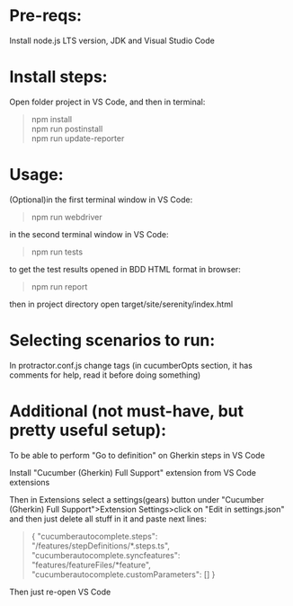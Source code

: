 # Pre-reqs: 
Install node.js LTS version, JDK and Visual Studio Code <br />

# Install steps: 
Open folder project in VS Code, and then in terminal: <br />

> npm install <br />
> npm run postinstall <br />
> npm run update-reporter <br />

# Usage: 
(Optional)in the first terminal window in VS Code: <br />
> npm run webdriver <br />

in the second terminal window in VS Code: <br />
> npm run tests <br />

to get the test results opened in BDD HTML format in browser: <br />
> npm run report <br />

then in project directory open target/site/serenity/index.html

# Selecting scenarios to run: 
In protractor.conf.js change tags (in cucumberOpts section, it has comments for help, read it before doing something) <br />

# Additional (not must-have, but pretty useful setup): 
To be able to perform "Go to definition" on Gherkin steps in VS Code <br />

Install "Cucumber (Gherkin) Full Support" extension from VS Code extensions <br />

Then in Extensions select a settings(gears) button under "Cucumber (Gherkin) Full Support">Extension Settings>click on "Edit in settings.json" and then just delete all stuff in it and paste next lines: <br />
 
> {
> "cucumberautocomplete.steps": "/features/stepDefinitions/*.steps.ts",
> "cucumberautocomplete.syncfeatures": "features/featureFiles/*feature",
> "cucumberautocomplete.customParameters": []
> }

Then just re-open VS Code <br />
